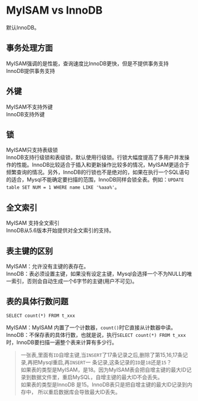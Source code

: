 # MyISAM vs InnoDB

默认InnoDB。

## 事务处理方面

MyISAM强调的是性能，查询速度比InnoDB更快，但是不提供事务支持  
InnoDB提供事务支持

## 外键

MyISAM不支持外键  
InnoDB支持外键

## 锁

MyISAM只支持表级锁  
InnoDB支持行级锁和表级锁，默认使用行级锁。行锁大幅度提高了多用户并发操作的性能。InnoDB比较适合于插入和更新操作比较多的情况，MyISAM更适合于频繁查询的情况。另外，InnoDB的行锁也不是绝对的，如果在执行一个SQL语句的适合，Mysql不能确定要扫描的范围，InnoDB同样会锁全表。例如：`UPDATE table SET NUM = 1 WHERE name LIKE '%aaa%'`。

## 全文索引

MyISAM 支持全文索引  
InnoDB从5.6版本开始提供对全文索引的支持。

## 表主键的区别

MyISAM：允许没有主键的表存在。  
InnoDB：表必须设置主键，如果没有设定主键，Mysql会选择一个不为NULL的唯一索引，否则会自动生成一个6字节的主键(用户不可见)。

## 表的具体行数问题

`SELECT count(*) FROM t_xxx`

MyISAM：MyISAM 内置了一个计数器，`count()`时它直接从计数器中读。  
InnoDB：不保存表的具体行数，也就是说，执行`SELECT count(*) FROM t_xxx`时，InnoDB要扫描一遍整个表来计算有多少行。  

>一张表,里面有`ID`自增主键,当`INSERT`了17条记录之后,删除了第15,16,17条记录,再把Mysql重启,再`INSERT`一
条记录,这条记录的`ID`是`18`还是`15`？  
如果表的类型是MyISAM，是18。因为MyISAM表会把自增主键的最大ID记录到数据文件里，重启MySQL，自增主键的最大ID不会丢失。  
如果表的类型是InnoDB 是15。InnoDB表只是把自增主键的最大ID记录到内存中， 所以重启数据库会导致最大ID丢失。

